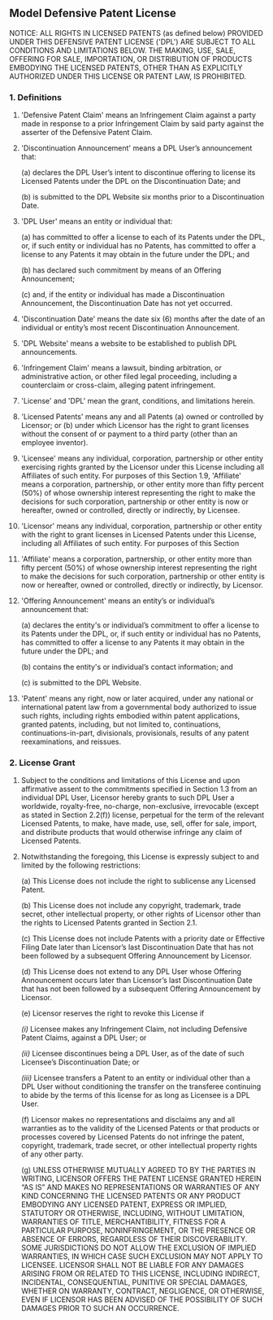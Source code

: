 ## Model Defensive Patent License ##

NOTICE: ALL RIGHTS IN LICENSED PATENTS (as defined below) PROVIDED UNDER THIS DEFENSIVE PATENT LICENSE ('DPL') ARE SUBJECT TO ALL CONDITIONS AND LIMITATIONS BELOW. THE MAKING, USE, SALE, OFFERING FOR SALE, IMPORTATION, OR DISTRIBUTION OF PRODUCTS EMBODYING THE LICENSED PATENTS, OTHER THAN AS EXPLICITLY AUTHORIZED UNDER THIS LICENSE OR PATENT LAW, IS PROHIBITED.
  
### 1. Definitions ###
  
1. 'Defensive Patent Claim' means an Infringement Claim against a party made in response to a prior Infringement Claim by said party against the asserter of the Defensive Patent Claim.
  
2. 'Discontinuation Announcement' means a DPL User’s announcement that:
  
	(a) declares the DPL User’s intent to discontinue offering to license its Licensed Patents under the DPL on the Discontinuation Date; and
  
	(b) is submitted to the DPL Website six months prior to a Discontinuation Date.
  
3.  'DPL User' means an entity or individual that:
  
	(a) has committed to offer a license to each of its Patents under the DPL, or, if such entity or individual has no Patents, has committed to offer a license to any Patents it may obtain in the future under the DPL; and
  
	(b) has declared such commitment by means of an Offering Announcement;
  
	(c) and, if the entity or individual has made a Discontinuation Announcement, the Discontinuation Date has not yet occurred.
  
4. 'Discontinuation Date' means the date six (6) months after the date of an individual or entity’s most recent Discontinuation Announcement.
  
5. 'DPL Website' means a website to be established to publish DPL announcements.
  
6. 'Infringement Claim' means a lawsuit, binding arbitration, or administrative action, or other filed legal proceeding, including a counterclaim or cross-claim, alleging patent infringement.
  
7. 'License' and 'DPL' mean the grant, conditions, and limitations herein.
  
8. 'Licensed Patents' means any and all Patents (a) owned or controlled by Licensor; or (b) under which Licensor has the right to grant licenses without the consent of or payment to a third party (other than an employee inventor).
  
9. 'Licensee' means any individual, corporation, partnership or other entity exercising rights granted by the Licensor under this License including all Affiliates of such entity. For purposes of this Section 1.9, 'Affiliate' means a corporation, partnership, or other entity more than fifty percent (50%) of whose ownership interest representing the right to make the decisions for such corporation, partnership or other entity is now or hereafter, owned or controlled, directly or indirectly, by Licensee.
  
10. 'Licensor' means any individual, corporation, partnership or other entity with the right to grant licenses in Licensed Patents under this License, including all Affiliates of such entity. For purposes of this Section
  
11. 'Affiliate' means a corporation, partnership, or other entity more than fifty percent (50%) of whose ownership interest representing the right to make the decisions for such corporation, partnership or other entity is now or hereafter, owned or controlled, directly or indirectly, by Licensor.
  
12. 'Offering Announcement' means an entity’s or individual’s announcement that:
  
	(a) declares the entity's or individual’s commitment to offer a license to its Patents under the DPL, or, if such entity or individual has no Patents, has committed to offer a license to any Patents it may obtain in the future under the DPL; and
  
	(b) contains the entity's or individual’s contact information; and
  
	(c) is submitted to the DPL Website.
  
13. 'Patent' means any right, now or later acquired, under any national or international patent law from a governmental body authorized to issue such rights, including rights embodied within patent applications, granted patents, including, but not limited to, continuations, continuations-in-part, divisionals, provisionals, results of any patent reexaminations, and reissues.
  
### 2. License Grant ###
  
1. Subject to the conditions and limitations of this License and upon affirmative assent to the commitments specified in Section 1.3 from an individual DPL User, Licensor hereby grants to such DPL User a worldwide, royalty-free, no-charge, non-exclusive, irrevocable (except as stated in Section 2.2(f)) license, perpetual for the term of the relevant Licensed Patents, to make, have made, use, sell, offer for sale, import, and distribute products that would otherwise infringe any claim of Licensed Patents.
  
2. Notwithstanding the foregoing, this License is expressly subject to and limited by the following restrictions:
  
	(a) This License does not include the right to sublicense any Licensed Patent.
  
	(b) This License does not include any copyright, trademark, trade secret, other intellectual property, or other rights of Licensor other than the rights to Licensed Patents granted in Section 2.1.
  
	(c) This License does not include Patents with a priority date or Effective Filing Date later than Licensor’s last Discontinuation Date that has not been followed by a subsequent Offering Announcement by Licensor.
  
	(d) This License does not extend to any DPL User whose Offering Announcement occurs later than Licensor’s last Discontinuation Date that has not been followed by a subsequent Offering Announcement by Licensor.
  
	(e) Licensor reserves the right to revoke this License if
  
	*(i)* Licensee makes any Infringement Claim, not including Defensive Patent Claims, against a DPL User; or
  
	*(ii)* Licensee discontinues being a DPL User, as of the date of such Licensee’s Discontinuation Date; or
  
	*(iii)* Licensee transfers a Patent to an entity or individual other than a DPL User without conditioning the transfer on the transferee continuing to abide by the terms of this license for as long as Licensee is a DPL User.
  
	(f) Licensor makes no representations and disclaims any and all warranties as to the validity of the Licensed Patents or that products or processes covered by Licensed Patents do not infringe the patent, copyright, trademark, trade secret, or other intellectual property rights of any other party.
  
	(g) UNLESS OTHERWISE MUTUALLY AGREED TO BY THE PARTIES IN WRITING, LICENSOR OFFERS THE PATENT LICENSE GRANTED HEREIN “AS IS” AND MAKES NO REPRESENTATIONS OR WARRANTIES OF ANY KIND CONCERNING THE LICENSED PATENTS OR ANY PRODUCT EMBODYING ANY LICENSED PATENT, EXPRESS OR IMPLIED, STATUTORY OR OTHERWISE, INCLUDING, WITHOUT LIMITATION, WARRANTIES OF TITLE, MERCHANTIBILITY, FITNESS FOR A PARTICULAR PURPOSE, NONINFRINGEMENT, OR THE PRESENCE OR ABSENCE OF ERRORS, REGARDLESS OF THEIR DISCOVERABILITY. SOME JURISDICTIONS DO NOT ALLOW THE EXCLUSION OF IMPLIED WARRANTIES, IN WHICH CASE SUCH EXCLUSION MAY NOT APPLY TO LICENSEE.  LICENSOR SHALL NOT BE LIABLE FOR ANY DAMAGES ARISING FROM OR RELATED TO THIS LICENSE, INCLUDING INDIRECT, INCIDENTAL, CONSEQUENTIAL, PUNITIVE OR SPECIAL DAMAGES, WHETHER ON WARRANTY, CONTRACT, NEGLIGENCE, OR OTHERWISE, EVEN IF LICENSOR HAS BEEN ADVISED OF THE POSSIBILITY OF SUCH DAMAGES PRIOR TO SUCH AN OCCURRENCE.
  